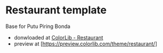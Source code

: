# Restaurant template
Base for Putu Piring Bonda

- donwloaded at [ColorLib - Restaurant](https://colorlib.com/wp/template/restaurant/)
- preview at [https://preview.colorlib.com/theme/restaurant/]
